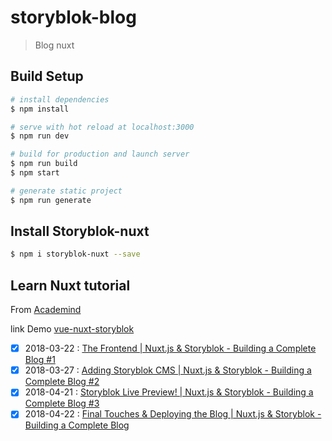 # storyblok-blog

> Blog nuxt

## Build Setup

``` bash
# install dependencies
$ npm install

# serve with hot reload at localhost:3000
$ npm run dev

# build for production and launch server
$ npm run build
$ npm start

# generate static project
$ npm run generate
```

## Install Storyblok-nuxt

```sh
$ npm i storyblok-nuxt --save
```

## Learn Nuxt tutorial

From [Academind](https://www.youtube.com/channel/UCSJbGtTlrDami-tDGPUV9-w)

link Demo [vue-nuxt-storyblok](https://vue-nuxt-storyblok.netlify.com/)

* [x] 2018-03-22 : [The Frontend | Nuxt.js & Storyblok - Building a Complete Blog #1](https://www.youtube.com/watch?v=Dc_5BpIB4X4)
* [x] 2018-03-27 : [Adding Storyblok CMS | Nuxt.js & Storyblok - Building a Complete Blog #2](https://www.youtube.com/watch?v=UIh4P5rNjac)
* [x] 2018-04-21 : [Storyblok Live Preview! | Nuxt.js & Storyblok - Building a Complete Blog #3](https://www.youtube.com/watch?v=Yq6Ddu_QAiY)
* [x] 2018-04-22 : [Final Touches & Deploying the Blog | Nuxt.js & Storyblok - Building a Complete Blog](https://www.youtube.com/watch?v=JHCKab2oS4s)